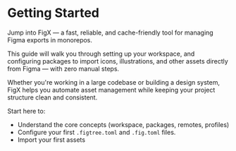 # Getting Started

Jump into FigX — a fast, reliable, and cache-friendly tool for managing Figma exports in monorepos.

This guide will walk you through setting up your workspace, and configuring packages to import icons, illustrations, and other assets directly from Figma — with zero manual steps.

Whether you're working in a large codebase or building a design system, FigX helps you automate asset management while keeping your project structure clean and consistent.

Start here to:
- Understand the core concepts (workspace, packages, remotes, profiles)
- Configure your first `.figtree.toml` and `.fig.toml` files.
- Import your first assets


